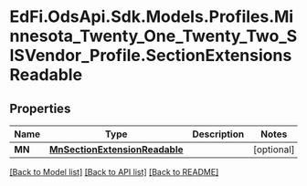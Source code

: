 # EdFi.OdsApi.Sdk.Models.Profiles.Minnesota_Twenty_One_Twenty_Two_SISVendor_Profile.SectionExtensionsReadable
## Properties

Name | Type | Description | Notes
------------ | ------------- | ------------- | -------------
**MN** | [**MnSectionExtensionReadable**](MnSectionExtensionReadable.md) |  | [optional] 

[[Back to Model list]](../README.md#documentation-for-models) [[Back to API list]](../README.md#documentation-for-api-endpoints) [[Back to README]](../README.md)

